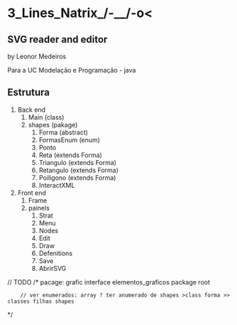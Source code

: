 # 3_Lines_Natrix_/-\__/-o<
SVG reader and editor
-----
by Leonor Medeiros

Para a UC Modelação e Programação - java

## Estrutura

1. Back end
   1. Main (class)
   2. shapes (pakage)
      1. Forma (abstract)
      2. FormasEnum (enum)
      3. Ponto
      4. Reta (extends Forma)
      5. Triangulo (extends Forma)
      6. Retangulo (extends Forma)
      7. Poiligono (extends Forma)
      8. InteractXML
2. Front end
   1. Frame
   2. painels
      1. Strat
      2. Menu
      3. Nodes
      4. Edit
      5. Draw
      6. Defenitions
      7. Save
      8. AbrirSVG

// TODO
/*
pacage:
grafic interface
elementos_graficos
package root

        // ver enumerados: array ? ter anumerado de shapes >class forma >> classes filhas shapes
*/